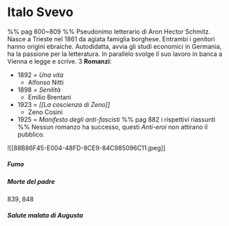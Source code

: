 # Italo Svevo
%% pag 800~809 %%
Pseudonimo letterario di Aron Hector Schmitz. Nasce a Trieste nel 1861 da agiata famiglia borghese. Entrambi i genitori hanno origini ebraiche. 
Autodidatta, avvia gli studi economici in Germania, ha la passione per la letteratura. In parallelo svolge il suo lavoro in banca a Vienna e legge e scrive. 
3 **Romanzi**:
- 1892 = *Una vita*
	- Alfonso Nitti
- 1898 = *Senilità*
	- Emilio Brentani 
- 1923 = *[[La coscienza di Zeno]]*
	- Zeno Cosini
- 1925 = *Manifesto degli anti-fascisti*
%% pag 882 i rispettivi riassunti %%
Nessun romanzo ha successo, questi *Anti-eroi* non attirano il pubblico. 

![[88B86F45-E004-48FD-8CE9-84C985096C11.jpeg]]

##### Fumo
##### Morte del padre
839, 848
##### Salute malata di Augusta